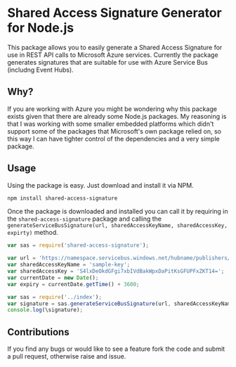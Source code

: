 # Shared Access Signature Generator for Node.js

This package allows you to easily generate a Shared Access Signature for use in REST API calls to Microsoft Azure services. Currently the package generates signatures that are suitable for use with Azure Service Bus (includng Event Hubs).

## Why?

If you are working with Azure you might be wondering why this package exists given that there are already some Node.js packages. My reasoning is that I was working with some smaller embedded platforms which didn't support some of the packages that Microsoft's own package relied on, so this way I can have tighter control of the dependencies and a very simple package.

## Usage

Using the package is easy. Just download and install it via NPM.

```sh
npm install shared-access-signature
```

Once the package is downloaded and installed you can call it by requiring in the ```shared-access-signature``` package and calling the ```generateServiceBusSignature(url, sharedAccessKeyName, sharedAccessKey, expirty)``` method.

```js
var sas = require('shared-access-signature');

var url = 'https://namespace.servicebus.windows.net/hubname/publishers/devicename/messages';
var sharedAccessKeyName = 'sample-key';
var sharedAccessKey = 'S4lxDeOkdGFgi7xbIVdBakWpxDaPitKsGFUPFxZKT14=';
var currentDate = new Date();
var expiry = currentDate.getTime() + 3600;

var sas = require('../index');
var signature = sas.generateServiceBusSignature(url, sharedAccessKeyName, sharedAccessKey, expiry);
console.log(\signature);
```

## Contributions
If you find any bugs or would like to see a feature fork the code and submit a pull request, otherwise raise and issue.
